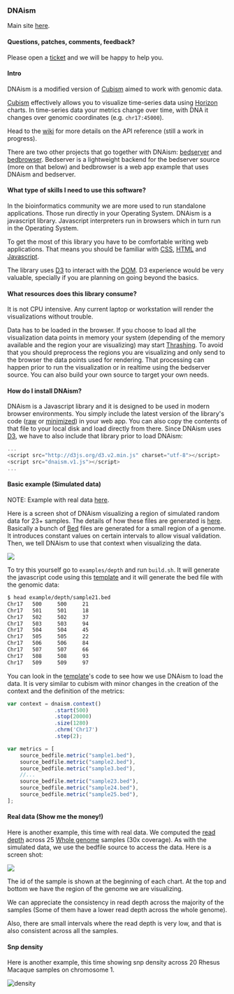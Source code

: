 ### DNAism

Main site [here](http://drio.github.io/dnaism/).

#### Questions, patches, comments, feedback?

Please open a [ticket](https://github.com/drio/dnaism/issues) and we will
be happy to help you.

#### Intro

DNAism is a modified version of [Cubism](http://square.github.io/cubism/) aimed
to work with genomic data.

[Cubism](http://square.github.io/cubism/) effectively allows you to visualize
time-series data using [Horizon](http://bl.ocks.org/mbostock/1483226) charts.
In time-series data your metrics change over time, with DNA it changes
over genomic coordinates (e.g. `chr17:45000`).

Head to the [wiki](https://github.com/drio/dnaism/wiki) for more details on the API reference (still
a work in progress).

There are two other projects that go together with DNAism: [bedserver](https://github.com/drio/bedserver) and
[bedbrowser](https://github.com/drio/bedbrowser). Bedserver is a lightweight backend for the
bedserver source (more on that below) and bedbrowser is a web app example that uses DNAism and bedserver.

#### What type of skills I need to use this software?

In the bioinformatics community we are more used to run standalone applications.
Those run directly in your Operating System. DNAism is a javascript library.
Javascript interpreters run in browsers which in turn run in the Operating System.

To get the most of this library you have to be comfortable writing web applications.
That means you should be familiar with [CSS](https://developer.mozilla.org/en-US/docs/Web/CSS),
[HTML](https://developer.mozilla.org/en-US/docs/Web/HTML) and
[Javascript](https://developer.mozilla.org/en-US/docs/Web/JavaScript).

The library uses [D3](http://d3js.org/) to interact with the
[DOM](https://developer.mozilla.org/en-US/docs/Web/API/Document_Object_Model).
D3 experience would be very valuable, specially if you are planning on
going beyond the basics.

#### What resources does this library consume?

It is not CPU intensive. Any current laptop or workstation will render the
visualizations without trouble.

Data has to be loaded in the browser. If you choose to load all the visualization
data points in memory your system (depending of the memory available and the
region your are visualizing)
may start [Thrashing](http://en.wikipedia.org/wiki/Thrashing_(computer_science)).
To avoid that you should preprocess the regions you are visualizing and only
send to the browser the data points used for rendering. That processing can
happen prior to run the visualization or in realtime using the bedserver source.
You can also build your own source to target your own needs.



#### How do I install DNAism?

DNAism is a Javascript library and it is designed to be used in modern browser environments.
You simply include the latest version of the library's code ([raw](https://raw.githubusercontent.com/drio/dnaism/master/dnaism.v1.js)
 or [minimized](https://raw.githubusercontent.com/drio/dnaism/master/dnaism.v1.min.js)) in your
web app. You can also copy the contents of that file to your local disk and load directly
from there. Since DNAism uses [D3](http://d3js.org/), we have to also include that library prior
to load DNAism:

```js
...
<script src="http://d3js.org/d3.v2.min.js" charset="utf-8"></script>
<script src="dnaism.v1.js"></script>
...
```


#### Basic example (Simulated data)

NOTE: Example with real data [here](https://github.com/drio/dnaism#real-data-show-me-the-money).

Here is a screen shot of DNAism visualizing a region of simulated random data
for 23+ samples.  The details of how these files are generated is
[here](https://github.com/drio/dnaism/blob/master/example/simulated/build.sh).
Basically a bunch of [Bed](https://genome.ucsc.edu/FAQ/FAQformat.html#format1)
files are generated for a small region of a genome. It introduces constant
values on certain intervals to allow visual validation. Then, we tell DNAism to
use that context when visualizing the data.

![](http://f.cl.ly/items/382L0O252a3j2w2w2F1b/Screen%20Shot%202014-01-16%20at%2010.43.42%20AM.png)

To try this yourself go to `examples/depth` and run `build.sh`. It will
generate the javascript code using this
[template](https://github.com/drio/dnaism/blob/master/example/depth/index.template.html)
and it will generate the bed file with the genomic data:

```sh
$ head example/depth/sample21.bed
Chr17   500     500     21
Chr17   501     501     18
Chr17   502     502     37
Chr17   503     503     94
Chr17   504     504     45
Chr17   505     505     22
Chr17   506     506     84
Chr17   507     507     66
Chr17   508     508     93
Chr17   509     509     97
```

You can look in the
[template](https://github.com/drio/dnaism/blob/master/example/depth/index.template.html)'s
code to see how we use DNAism to load the data. It is very similar to cubism
with minor changes in the creation of the context and the definition of the
metrics:

```js
var context = dnaism.context()
               .start(500)
               .stop(20000)
               .size(1280)
               .chrm('Chr17')
               .step(2);
```

```js
var metrics = [
    source_bedfile.metric("sample1.bed"),
    source_bedfile.metric("sample2.bed"),
    source_bedfile.metric("sample3.bed"),
    //...
    source_bedfile.metric("sample23.bed"),
    source_bedfile.metric("sample24.bed"),
    source_bedfile.metric("sample25.bed"),
];
```


#### Real data (Show me the money!)

Here is another example, this time with real data. We computed the
[read depth](http://en.wikipedia.org/wiki/Deep_sequencing) across
25 [Whole genome](http://en.wikipedia.org/wiki/Whole_genome_sequencing) samples
(30x coverage). As with the simulated data, we use the bedfile source to access
the data. Here is a screen shot:

![](http://f.cl.ly/items/2q0c0b1q2S1p1M1w2l2a/foo.png)

The id of the sample is shown at the beginning of each chart. At the top and
bottom we have the region of the genome we are visualizing.

We can appreciate the consistency in read depth across the majority of the samples
(Some of them have a lower read depth across the whole genome).

Also, there are small intervals where the read depth is very low, and that is
also consistent across all the samples.

#### Snp density

Here is another example, this time showing snp density
across 20 Rhesus Macaque samples on chromosome 1.

![density](http://f.cl.ly/items/0o321p3L0r1r3G0S0w38/Screen%20Shot%202014-03-04%20at%2012.59.18%20PM.png)

